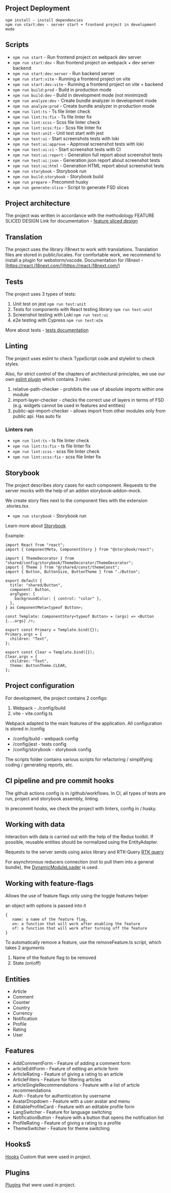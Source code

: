 ## Project Deployment

```
npm install - install dependencies
npm run start:dev - server start + frontend project in development mode
```

## Scripts

- `npm run start` - Run frontend project on webpack dev server
- `npm run start:dev` - Run frontend project on webpack + dev server backend
- `npm run start:dev:server` - Run backend server
- `npm run start:vite` - Running a frontend project on vite
- `npm run start:dev:vite` - Running a frontend project on vite + backend
- `npm run build:prod` - Build in production mode
- `npm run build:dev` - Build in development mode (not minimized)
- `npm run analyze:dev` - Create bundle analyzer in development mode
- `npm run analyze:prod` - Create bundle analyzer in production mode
- `npm run lint:ts` - Ts file linter check
- `npm run lint:ts:fix` - Ts file linter fix
- `npm run lint:scss` - Scss file linter check
- `npm run lint:scss:fix` - Scss file linter fix
- `npm run test:unit` - Unit test start with jest
- `npm run test:ui` - Start screenshots tests with loki
- `npm run test:ui:approve` - Approval screenshot tests with loki
- `npm run test:ui:ci` - Start screenshot tests with CI
- `npm run test:ui:report` - Generation full report about screenshot tests
- `npm run test:ui:json` - Generation json report about screenshot tests
- `npm run test:ui:html` - Generation HTML report about screenshot tests
- `npm run storybook` - Storybook run
- `npm run build:storybook` - Storybook build
- `npm run prepare` - Precommit husky
- `npm run generate:slice` - Script to generate FSD slices

## Project architecture

The project was written in accordance with the methodology FEATURE SLICED DESIGN
Link for documentation - [feature sliced design](https://feature-sliced.design/docs/get-started/tutorial)

## Translation

The project uses the library i18next to work with translations. Translation files are stored in public/locales.
For comfortable work, we recommend to install a plugin for webstorm/vscode.
Documentation for i18next - [https://react.i18next.com/](https://react.i18next.com/)

## Tests

The project uses 3 types of tests:

1. Unit test on jest `npm run test:unit`
2. Tests for components with React testing library `npm run test:unit`
3. Screenshot testing with Loki `npm run test:ui`
4. e2e testing with Cypress `npm run test:e2e`

More about tests - [tests documentation](/docs/tests.md)

## Linting

The project uses eslint to check TypeScript code and stylelint to check styles.

Also, for strict control of the chapters of architectural principles, we use our own [eslint plugin](https://www.npmjs.com/package/eslint-plugin-authoring-project-plugin) which contains 3 rules:

1. relative-path-checker - prohibits the use of absolute imports within one module
2. import-layer-checker - checks the correct use of layers in terms of FSD
   (e.g. widgets cannot be used in features and entities)
3. public-api-import-checker - allows import from other modules only from public api. Has auto fix

### Linters run

- `npm run lint:ts` - ts file linter check
- `npm run lint:ts:fix` - ts file linter fix
- `npm run lint:scss` - scss file linter check
- `npm run lint:scss:fix` - scss file linter fix

## Storybook

The project describes story cases for each component. Requests to the server mocks with the help of an addon storybook-addon-mock.

We create story files next to the component files with the extension .stories.tsx.

- `npm run storybook` - Storybook run

Learn more about [Storybook](https://storybook.js.org/docs/react/get-started/why-storybook)

Example:

```tsx
import React from "react";
import { ComponentMeta, ComponentStory } from "@storybook/react";

import { ThemeDecorator } from "shared/config/storybook/ThemeDecorator/ThemeDecorator";
import { Theme } from "@/shared/const/themeConst";
import { Button, ButtonSize, ButtonTheme } from "./Button";

export default {
  title: "shared/Button",
  component: Button,
  argTypes: {
    backgroundColor: { control: "color" },
  },
} as ComponentMeta<typeof Button>;

const Template: ComponentStory<typeof Button> = (args) => <Button {...args} />;

export const Primary = Template.bind({});
Primary.args = {
  children: "Text",
};

export const Clear = Template.bind({});
Clear.args = {
  children: "Text",
  theme: ButtonTheme.CLEAR,
};
```

## Project configuration

For development, the project contains 2 configs:

1. Webpack - ./config/build
2. vite - vite.config.ts

Webpack adapted to the main features of the application.
All configuration is stored in /config

- /config/build - webpack config
- /config/jest - tests config
- /config/storybook - storybook config

The scripts folder contains various scripts for refactoring / simplifying coding / generating reports, etc.

## CI pipeline and pre commit hooks

The github actions config is in /github/workflows. In CI, all types of tests are run, project and storybook assembly, linting.

In precommit hooks, we check the project with linters, config in /.husky.

## Working with data

Interaction with data is carried out with the help of the Redux toolkit.
If possible, reusable entities should be normalized using the EntityAdapter.

Requests to the server sends using axios library and RTK-Query [RTK query](/src/shared/api/rtkApi.ts)

For asynchronous reducers connection (not to pull them into a general bundle), the [DynamicModuleLoader](/src/shared/lib/DynamicModuleLoader/DynamicModuleLoader.tsx) is used.

## Working with feature-flags 

Allows the use of feature flags only using the toggle features helper

an object with options is passed into it

```
{
   name: a name of the feature flag,
   on: a function that will work after enabling the feature
   of: a function that will work after turning off the feature
}
```

To automatically remove a feature, use the removeFeature.ts script, which takes 2 arguments
1. Name of the feature flag to be removed
2. State (on\off)

## Entities

- Article
- Comment
- Counter
- Country
- Currency
- Notification
- Profile
- Rating
- User

## Features

- AddCommentForm - Feature of adding a comment form
- articleEditForm - Feature of editing an article form
- ArticleRating - Feature of giving a rating to an article
- ArticleFilters - Feature for filtering articles
- articleSingleRecommendations - Feature with a list of article recommendations
- Auth - Feature for authentication by username
- AvatarDropdown - Feature with a user avatar and menu
- EditableProfileCard - Feature with an editable profile form
- LangSwitcher - Feature for language switching
- NotificationButton - Feature with a button that opens the notification list
- ProfileRating - Feature of giving a rating to a profile
- ThemeSwitcher - Feature for theme switching

## HooksS

[Hooks](/docs/hooks.md) Custom that were used in project.

## Plugins

[Plugins](/docs/plugins.md) that were used in project.
